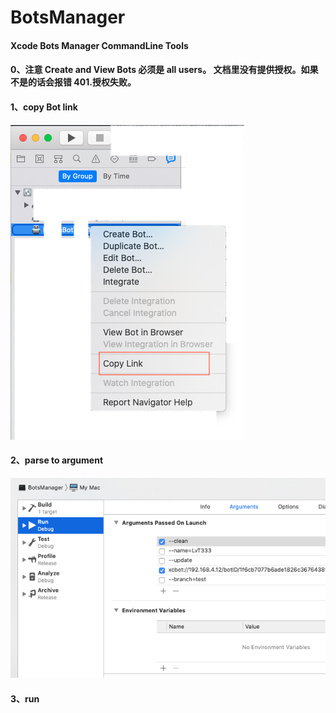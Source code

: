 # BotsManager
#### Xcode Bots Manager CommandLine Tools
#### 0、注意 Create and View Bots 必须是 all users。 文档里没有提供授权。如果不是的话会报错 401.授权失败。
#### 1、copy Bot link
![](botLinkCopy.png)
#### 2、parse to argument
![](botArgument.png)
#### 3、run

